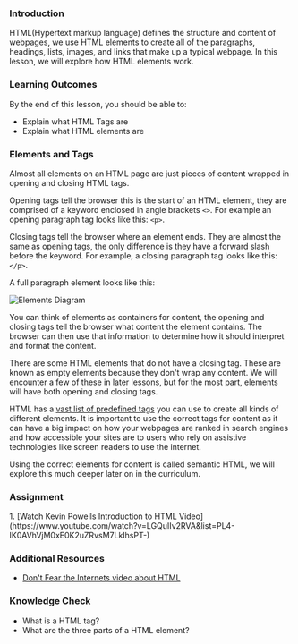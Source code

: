 ### Introduction

HTML(Hypertext markup language) defines the structure and content of webpages, we use HTML elements to create all of the paragraphs, headings, lists, images, and links that make up a typical webpage. In this lesson, we will explore how HTML elements work.

### Learning Outcomes
By the end of this lesson, you should be able to:

- Explain what HTML Tags are
- Explain what HTML elements are

### Elements and Tags

Almost all elements on an HTML page are just pieces of content wrapped in opening and closing HTML tags.

Opening tags tell the browser this is the start of an HTML element, they are comprised of a keyword enclosed in angle brackets `<>`. For example an opening paragraph tag looks like this: `<p>`.

Closing tags tell the browser where an element ends. They are almost the same as opening tags, the only difference is they have a forward slash before the keyword. For example, a closing paragraph tag looks like this: `</p>`.

A full paragraph element looks like this:

![Elements Diagram](https://cdn.statically.io/gh/TheOdinProject/curriculum/5e4a39cf0c23dd96f988bbf8197a9370a50dc2c4/html_css/v2/foundations/html-foundations/imgs/element-diagram.png)

You can think of elements as containers for content, the opening and closing tags tell the browser what content the element contains. The browser can then use that information to determine how it should interpret and format the content.

There are some HTML elements that do not have a closing tag. These are known as empty elements because they don't wrap any content. We will encounter a few of these in later lessons, but for the most part, elements will have both opening and closing tags.

HTML has a [vast list of predefined tags](https://developer.mozilla.org/en-US/docs/Web/HTML/Element) you can use to create all kinds of different elements. It is important to use the correct tags for content as it can have a big impact on how your webpages are ranked in search engines and how accessible your sites are to users who rely on assistive technologies like screen readers to use the internet.

Using the correct elements for content is called semantic HTML, we will explore this much deeper later on in the curriculum.

### Assignment
<div class="lesson-content__panel" markdown="1">
  1. [Watch Kevin Powells Introduction to HTML Video](https://www.youtube.com/watch?v=LGQuIIv2RVA&list=PL4-IK0AVhVjM0xE0K2uZRvsM7LkIhsPT-)
</div>

### Additional Resources

- [Don't Fear the Internets video about HTML](http://www.dontfeartheinternet.com/02-html)

### Knowledge Check

- What is a HTML tag?
- What are the three parts of a HTML element?
